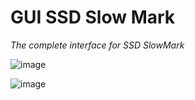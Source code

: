 # GUI SSD Slow Mark 

*The complete interface for SSD SlowMark*

![image](https://github.com/KaioHSG/win-ssd-slow-mark/assets/96930584/14cc6aec-aff3-43c7-9da5-63b47432cc05)

![image](https://github.com/KaioHSG/win-ssd-slow-mark/assets/96930584/589df775-21d6-4728-b378-d964ad49f49e)
